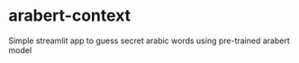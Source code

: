 # arabert-context
Simple streamlit app to guess secret arabic words using pre-trained arabert model
